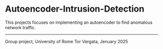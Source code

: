 # Autoencoder-Intrusion-Detection

This projects focuses on implementing an autoencoder to find anomalous network traffic. 

-----
Group project, University of Rome Tor Vergata, Jenuary 2025
